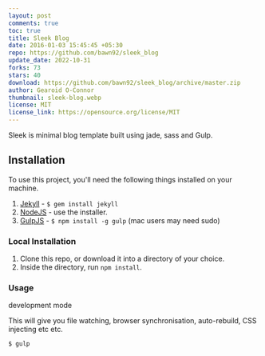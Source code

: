 ```yaml
---
layout: post
comments: true
toc: true
title: Sleek Blog
date: 2016-01-03 15:45:45 +05:30
repo: https://github.com/bawn92/sleek_blog
update_date: 2022-10-31
forks: 73
stars: 40
download: https://github.com/bawn92/sleek_blog/archive/master.zip
author: Gearoid O-Connor
thumbnail: sleek-blog.webp
license: MIT
license_link: https://opensource.org/license/MIT
---
```


Sleek is minimal blog template built using jade, sass and Gulp.

## Installation

To use this project, you'll need the following things installed on your machine.

1. [Jekyll](https://jekyllrb.com/) - `$ gem install jekyll`
2. [NodeJS](https://nodejs.org) - use the installer.
3. [GulpJS](https://github.com/gulpjs/gulp) - `$ npm install -g gulp` (mac users may need sudo)

### Local Installation

1. Clone this repo, or download it into a directory of your choice.
2. Inside the directory, run `npm install`.

### Usage

development mode

This will give you file watching, browser synchronisation, auto-rebuild, CSS injecting etc etc.

`$ gulp`
